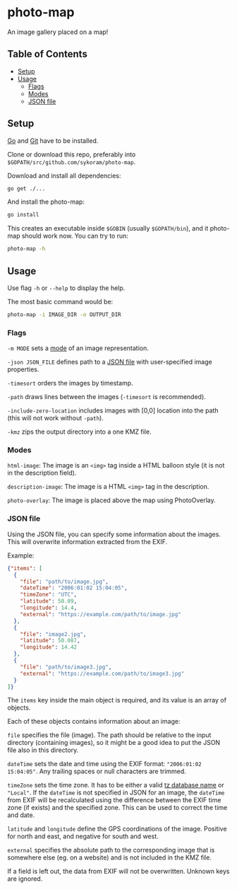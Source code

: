 # photo-map

An image gallery placed on a map!

## Table of Contents
- [Setup](#setup)
- [Usage](#usage)
  - [Flags](#flags)
  - [Modes](#modes)
  - [JSON file](#json-file)


## Setup

[Go](https://golang.org/) and [Git](https://git-scm.com/) have to be installed.

Clone or download this repo, preferably into `$GOPATH/src/github.com/sykoram/photo-map`.

Download and install all dependencies:
```sh
go get ./...
```

And install the photo-map:
```sh
go install
```

This creates an executable inside `$GOBIN` (usually `$GOPATH/bin`), and it photo-map should work now. You can try to run:

```sh
photo-map -h
```

## Usage

Use flag `-h` or `--help` to display the help.

The most basic command would be:
```sh
photo-map -i IMAGE_DIR -o OUTPUT_DIR
```


### Flags

`-m MODE` sets a [mode](#modes) of an image representation.

`-json JSON_FILE` defines path to a [JSON file](#json-file) with user-specified image properties.

`-timesort` orders the images by timestamp.

`-path` draws lines between the images (`-timesort` is recommended).

`-include-zero-location` includes images with [0,0] location into the path (this will not work without `-path`).

`-kmz` zips the output directory into a one KMZ file.


### Modes

`html-image`: The image is an `<img>` tag inside a HTML balloon style (it is not in the description field).

`description-image`: The image is a HTML `<img>` tag in the description.

`photo-overlay`: The image is placed above the map using PhotoOverlay.


### JSON file

Using the JSON file, you can specify some information about the images. This will overwrite information extracted from the EXIF.

Example:
```json
{"items": [
  {
    "file": "path/to/image.jpg",
    "dateTime": "2006:01:02 15:04:05",
    "timeZone": "UTC",
    "latitude": 50.09,
    "longitude": 14.4,
    "external": "https://example.com/path/to/image.jpg"
  },
  {
    "file": "image2.jpg",
    "latitude": 50.087,
    "longitude": 14.42
  },
  {
    "file": "path/to/image3.jpg",
    "external": "https://example.com/path/to/image3.jpg"
  }
]}
```

The `items` key inside the main object is required, and its value is an array of objects.

Each of these objects contains information about an image:

`file` specifies the file (image). The path should be relative to the input directory (containing images), so it might be a good idea to put the JSON file also in this directory.

`dateTime` sets the date and time using the EXIF format: `"2006:01:02 15:04:05"`. Any trailing spaces or null characters are trimmed.

`timeZone` sets the time zone. It has to be either a valid [tz database name](https://en.wikipedia.org/wiki/List_of_tz_database_time_zones) or `"Local"`. If the `dateTime` is not specified in JSON for an image, the `dateTime` from EXIF will be recalculated using the difference between the EXIF time zone (if exists) and the specified zone. This can be used to correct the time and date.

`latitude` and `longitude` define the GPS coordinations of the image. Positive for north and east, and negative for south and west.

`external` specifies the absolute path to the corresponding image that is somewhere else (eg. on a website) and is not included in the KMZ file.

If a field is left out, the data from EXIF will not be overwritten. Unknown keys are ignored.


